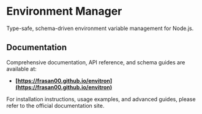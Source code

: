 # Environment Manager

Type-safe, schema-driven environment variable management for Node.js.

## Documentation

Comprehensive documentation, API reference, and schema guides are available at:

- **[https://frasan00.github.io/envitron](https://frasan00.github.io/envitron)**

For installation instructions, usage examples, and advanced guides, please refer to the official documentation site.
